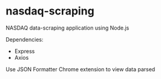 # nasdaq-scraping
NASDAQ data-scraping application using Node.js

Dependencies: 
* Express
* Axios

Use JSON Formatter Chrome extension to view data parsed